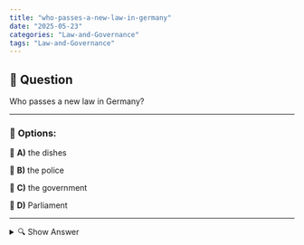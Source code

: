 ```yaml
---
title: "who-passes-a-new-law-in-germany"
date: "2025-05-23"
categories: "Law-and-Governance"
tags: "Law-and-Governance"
---
```


## 📌 **Question**

Who passes a new law in Germany?



---

### 📝 **Options:**

🔘 **A)** the dishes

🔘 **B)** the police

🔘 **C)** the government

🔘 **D)** Parliament

---

<details>
  <summary>🔍 Show Answer</summary>

  <p>
💡  <b>Correct Answer:</b>  d
  </p>
  <p>
    📖<b>Explanation:</b>
    
  </p>
</details>
